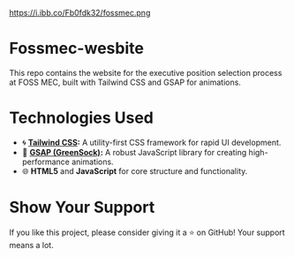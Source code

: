 https://i.ibb.co/Fb0fdk32/fossmec.png

# Fossmec-wesbite

This repo contains the website for the executive position selection process at FOSS MEC, built with Tailwind CSS and GSAP for animations.

# Technologies Used

- 🌀 **[Tailwind CSS](https://tailwindcss.com/):** A utility-first CSS framework for rapid UI development.
- 🎥 **[GSAP (GreenSock)](https://greensock.com/gsap/):** A robust JavaScript library for creating high-performance animations.
- 🌐 **HTML5** and **JavaScript** for core structure and functionality.

# Show Your Support
If you like this project, please consider giving it a ⭐️ on GitHub! Your support means a lot.

